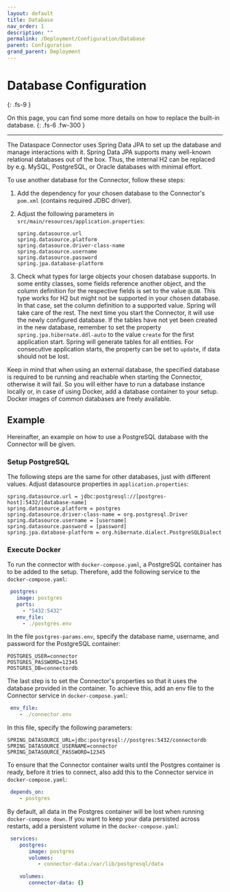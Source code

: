 ```yaml
---
layout: default
title: Database
nav_order: 1
description: ""
permalink: /Deployment/Configuration/Database
parent: Configuration
grand_parent: Deployment
---
```


# Database Configuration
{: .fs-9 }

On this page, you can find some more details on how to replace the built-in database.
{: .fs-6 .fw-300 }

---

The Dataspace Connector uses Spring Data JPA to set up the database and manage interactions with it.
Spring Data JPA supports many well-known relational databases out of the box. Thus, the internal H2
can be replaced by e.g. MySQL, PostgreSQL, or Oracle databases with minimal effort.

To use another database for the Connector, follow these steps:

1. Add the dependency for your chosen database to the Connector's `pom.xml` (contains required JDBC
   driver).
2. Adjust the following parameters in `src/main/resources/application.properties`:

    ```properties
    spring.datasource.url
    spring.datasource.platform
    spring.datasource.driver-class-name
    spring.datasource.username
    spring.datasource.password
    spring.jpa.database-platform
    ```

3. Check what types for large objects your chosen database supports. In some entity classes, some
   fields reference another object, and the column definition for the respective fields is set to
   the value `@LOB`. This type works for H2 but might not be
   supported in your chosen database. In that case, set the column definition to a supported value.
   Spring will take care of the rest. The next time you start the Connector, it will use the newly
   configured database. If the tables have not yet been created in the new database, remember to set
   the property `spring.jpa.hibernate.ddl-auto` to the value `create` for the first application
   start. Spring will generate tables for all entities. For consecutive application starts, the
   property can be set to `update`, if data should not be lost.

Keep in mind that when using an external database, the specified database is required to be running
and reachable when starting the Connector, otherwise it will fail. So you will either have to run a
database instance locally or, in case of using Docker, add a database container to your setup.
Docker images of common databases are freely available.


## Example

Hereinafter, an example on how to use a PostgreSQL database with the Connector will be given.

### Setup PostgreSQL

The following steps are the same for other databases, just with different values.
Adjust datasource properties in `application.properties`:

```properties
spring.datasource.url = jdbc:postgresql://[postgres-host]:5432/[database-name]
spring.datasource.platform = postgres
spring.datasource.driver-class-name = org.postgresql.Driver
spring.datasource.username = [username]
spring.datasource.password = [password]
spring.jpa.database-platform = org.hibernate.dialect.PostgreSQLDialect
```

### Execute Docker

To run the connector with `docker-compose.yaml`, a PostgreSQL container has to be added to the setup.
Therefore, add the following service to the `docker-compose.yaml`:

```yml
 postgres:
   image: postgres
   ports:
     - "5432:5432"
   env_file:
     - ./postgres.env
```

In the file `postgres-params.env`, specify the database name, username, and password for the
PostgreSQL container:

```properties
POSTGRES_USER=connector
POSTGRES_PASSWORD=12345
POSTGRES_DB=connectordb
```

The last step is to set the Connector's properties so that it uses the database provided in the
container. To achieve this, add an env file to the Connector service in `docker-compose.yaml`:

```yml
 env_file:
    - ./connector.env
```

In this file, specify the following parameters:

```properties
SPRING_DATASOURCE_URL=jdbc:postgresql://postgres:5432/connectordb
SPRING_DATASOURCE_USERNAME=connector
SPRING_DATASOURCE_PASSWORD=12345
```

To ensure that the Connector container waits until the Postgres container is ready, before it tries
to connect, also add this to the Connector service in ``docker-compose.yaml``:

```yml
 depends_on:
    - postgres
```

By default, all data in the Postgres container will be lost when running `docker-compose down`. If
you want to keep your data persisted across restarts, add a persistent volume in the
`docker-compose.yaml`:

```yml
 services:
    postgres:
       image: postgres
       volumes:
          - connector-data:/var/lib/postgresql/data

    volumes:
       connector-data: {}
```

